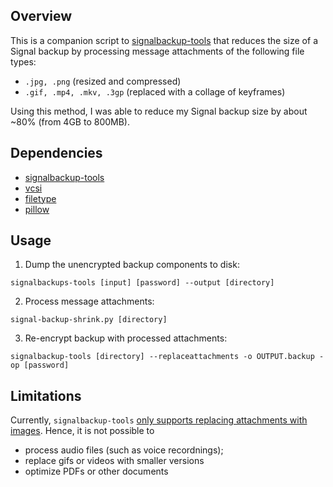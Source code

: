 ## Overview

This is a companion script to [signalbackup-tools](https://github.com/bepaald/signalbackup-tools) that reduces the size of a Signal backup by processing message attachments of the following file types:

+ `.jpg, .png` (resized and compressed)
+ `.gif, .mp4, .mkv, .3gp` (replaced with a collage of keyframes)

Using this method, I was able to reduce my Signal backup size by about ~80% (from 4GB to 800MB).

## Dependencies

+ [signalbackup-tools](https://github.com/bepaald/signalbackup-tools)
+ [vcsi](https://github.com/amietn/vcsi)
+ [filetype](https://pypi.org/project/filetype)
+ [pillow](https://pypi.org/project/Pillow)

## Usage

1. Dump the unencrypted backup components to disk:

`signalbackups-tools [input] [password] --output [directory]`

2. Process message attachments:

`signal-backup-shrink.py [directory]`

3. Re-encrypt backup with processed attachments:

`signalbackup-tools [directory] --replaceattachments -o OUTPUT.backup -op [password]`

## Limitations

Currently, `signalbackup-tools` [only supports replacing attachments with images](https://github.com/bepaald/signalbackup-tools/issues/68#issuecomment-1138812152). Hence, it is not possible to 

+ process audio files (such as voice recordnings);
+ replace gifs or videos with smaller versions
+ optimize PDFs or other documents

